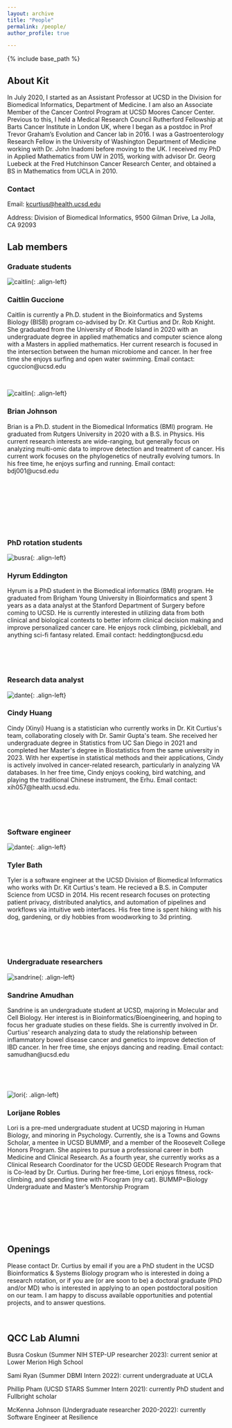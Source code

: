 ```yaml
---
layout: archive
title: "People"
permalink: /people/
author_profile: true

---
```


{% include base_path %}



<h2>About Kit</h2>

In July 2020, I started as an Assistant Professor at UCSD in the Division for Biomedical Informatics, Department of Medicine. I am also an Associate Member of the Cancer Control Program at UCSD Moores Cancer Center. Previous to this, I held a Medical Research Council Rutherford Fellowship at Barts Cancer Institute in London UK, where I began as a postdoc in Prof Trevor Graham’s Evolution and Cancer lab in 2016. I was a Gastroenterology Research Fellow in the University of Washington Department of Medicine working with Dr. John Inadomi before moving to the UK. I received my PhD in Applied Mathematics from UW in 2015, working with advisor Dr. Georg Luebeck at the Fred Hutchinson Cancer Research Center, and obtained a BS in Mathematics from UCLA in 2010. 

<h3>Contact</h3>

Email: kcurtius@health.ucsd.edu

Address: Division of Biomedical Informatics, 9500 Gilman Drive, La Jolla, CA 92093

<h2>Lab members</h2>

<h3>Graduate students</h3>

![caitlin](/images/CaitlinGuccione_small.png){: .align-left}
<h3>Caitlin Guccione</h3>
Caitlin is currently a Ph.D. student in the Bioinformatics and Systems Biology (BISB) program co-advised by Dr. Kit Curtius and Dr. Rob Knight. She graduated from the University of Rhode Island in 2020 with an undergraduate degree in applied mathematics and computer science along with a Masters in applied mathematics. Her current research is focused in the intersection between the human microbiome and cancer. In her free time she enjoys surfing and open water swimming. Email contact: cguccion@ucsd.edu

&nbsp;


![caitlin](/images/Brian_johnson_headshot_small.jpg){: .align-left}
<h3>Brian Johnson</h3>
Brian is a Ph.D. student in the Biomedical Informatics (BMI) program. He graduated from Rutgers University in 2020 with a B.S. in Physics. His current research interests are wide-ranging, but generally focus on analyzing multi-omic data to improve detection and treatment of cancer. His current work focuses on the phylogenetics of neutrally evolving tumors. In his free time, he enjoys surfing and running. Email contact: bdj001@ucsd.edu

&nbsp;

&nbsp;

&nbsp;

&nbsp;

<h3>PhD rotation students</h3>

![busra](/images/HyrumEddington_headshot.jpg){: .align-left}
<h3>Hyrum Eddington</h3>
Hyrum is a PhD student in the Biomedical informatics (BMI) program. He graduated from Brigham Young University in Bioinformatics and spent 3 years as a data analyst at the Stanford Department of Surgery before coming to UCSD. He is currently interested in utilizing data from both clinical and biological contexts to better inform clinical decision making and improve personalized cancer care. He enjoys rock climbing, pickleball, and anything sci-fi fantasy related. Email contact: heddington@ucsd.edu

&nbsp;

&nbsp;


<h3>Research data analyst</h3>

![dante](/images/CindyH_headshot.jpg){: .align-left}
<h3>Cindy Huang</h3>
Cindy (Xinyi) Huang is a statistician who currently works in Dr. Kit Curtius's team, collaborating closely with Dr. Samir Gupta's team. She received her undergraduate degree in Statistics from UC San Diego in 2021 and completed her Master's degree in Biostatistics from the same university in 2023. With her expertise in statistical methods and their applications, Cindy is actively involved in cancer-related research, particularly in analyzing VA databases. In her free time, Cindy enjoys cooking, bird watching, and playing the traditional Chinese instrument, the Erhu. Email contact: xih057@health.ucsd.edu.

&nbsp;

&nbsp; 

<h3>Software engineer</h3>

![dante](/images/TylerBath_headshot.jpg){: .align-left}
<h3>Tyler Bath</h3>
Tyler is a software engineer at the UCSD Division of Biomedical Informatics who works with Dr. Kit Curtius's team. He recieved a B.S. in Computer Science from UCSD in 2014. His recent research focuses on protecting patient privacy, distributed analytics, and automation of pipelines and workflows via intuitive web interfaces. His free time is spent hiking with his dog, gardening, or diy hobbies from woodworking to 3d printing.

&nbsp;

&nbsp; 

<h3>Undergraduate researchers</h3>

![sandrine](/images/SandrineAmudhan.png){: .align-left}
<h3>Sandrine Amudhan</h3>
Sandrine is an undergraduate student at UCSD, majoring in Molecular and Cell Biology. Her interest is in Bioinformatics/Bioengineering, and hoping to focus her graduate studies on these fields. She is currently involved in Dr. Curtius' research analyzing data to study the relationship between inflammatory bowel disease cancer and genetics to improve detection of IBD cancer. In her free time, she enjoys dancing and reading. Email contact: samudhan@ucsd.edu

&nbsp;

&nbsp; 

![lori](/images/LorijaneRobles_headshot.jpg){: .align-left}
<h3>Lorijane Robles</h3>
Lori is a pre-med undergraduate student at UCSD majoring in Human Biology, and minoring in Psychology. Currently, she is a Towns and Gowns Scholar, a mentee in UCSD BUMMP, and a member of the Roosevelt College Honors Program. She aspires to pursue a professional career in both Medicine and Clinical Research. As a fourth year, she currently works as a Clinical Research Coordinator for the UCSD GEODE Research Program that is Co-lead by Dr. Curtius. During her free-time, Lori enjoys fitness, rock-climbing, and spending time with Picogram (my cat).
BUMMP=Biology Undergraduate and Master’s Mentorship Program

&nbsp; 

&nbsp; 

&emsp;

<h2>Openings</h2>

 Please contact Dr. Curtius by email if you are a PhD student in the UCSD Bioinformatics & Systems Biology program who is interested in doing a research rotation, or if you are (or are soon to be) a doctoral graduate (PhD and/or MD) who is interested in applying to an open postdoctoral position on our team. I am happy to discuss available opportunities and potential projects, and to answer questions. 


&nbsp;


<h2>QCC Lab Alumni</h2>

Busra Coskun (Summer NIH STEP-UP researcher 2023): current senior at Lower Merion High School 

Sami Ryan (Summer DBMI Intern 2022): current undergraduate at UCLA

Phillip Pham (UCSD STARS Summer Intern 2021): currently PhD student and Fullbright scholar 

McKenna Johnson (Undergraduate researcher 2020-2022): currently Software Engineer at Resilience
